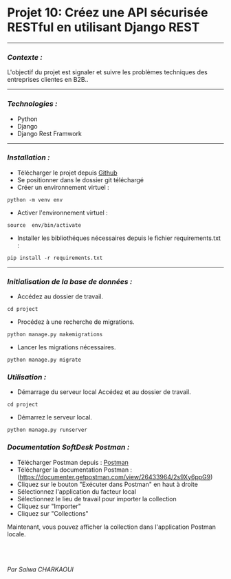 
# Projet 10: Créez une API sécurisée RESTful en utilisant Django REST

***

### ***Contexte :***
L'objectif du projet est signaler et suivre les problèmes techniques des entreprises clientes en B2B..
***

### ***Technologies :***
- Python
- Django
- Django Rest Framwork

***
### ***Installation :***

 - Télécharger le projet depuis [Github](https://github.com/CharkaouiSalwa/Projet_10.git)
 - Se positionner dans le dossier git téléchargé
 - Créer un environnement virtuel :
```
python -m venv env
```
 - Activer l'environnement virtuel : 
```
source  env/bin/activate
```
 - Installer les bibliothéques nécessaires depuis le fichier requirements.txt :
``` shell
pip install -r requirements.txt
```
***
### ***Initialisation de la base de données :***
- Accédez au dossier de travail.
```
cd project
```
- Procédez à une recherche de migrations.
```
python manage.py makemigrations
```
- Lancer les migrations nécessaires.
```
python manage.py migrate
```
### ***Utilisation :***
- Démarrage du serveur local Accédez et au dossier de travail.
```
cd project
```
- Démarrez le serveur local.
```
python manage.py runserver
```

### ***Documentation SoftDesk Postman :*** 
- Télécharger Postman depuis : [Postman](https://www.postman.com/)
- Télécharger la documentation Postman : (https://documenter.getpostman.com/view/26433964/2s9Xy6ppG9)
- Cliquez sur le bouton "Exécuter dans Postman" en haut à droite
- Sélectionnez l'application du facteur local
- Sélectionnez le lieu de travail pour importer la collection
- Cliquez sur "Importer"
- Cliquez sur "Collections"

Maintenant, vous pouvez afficher la collection dans l'application Postman locale.



<br/><br/><br/>
*Par Salwa CHARKAOUI* 




